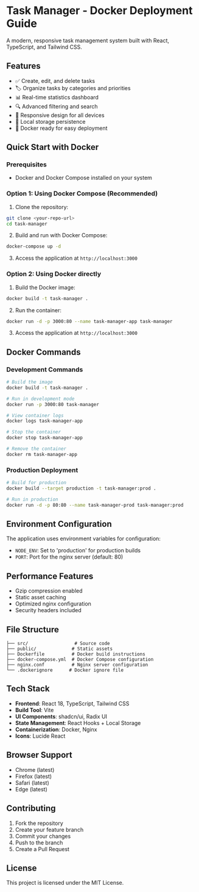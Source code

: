 # Task Manager - Docker Deployment Guide

A modern, responsive task management system built with React, TypeScript, and Tailwind CSS.

## Features

- ✅ Create, edit, and delete tasks
- 🏷️ Organize tasks by categories and priorities
- 📊 Real-time statistics dashboard
- 🔍 Advanced filtering and search
- 📱 Responsive design for all devices
- 💾 Local storage persistence
- 🐳 Docker ready for easy deployment

## Quick Start with Docker

### Prerequisites
- Docker and Docker Compose installed on your system

### Option 1: Using Docker Compose (Recommended)

1. Clone the repository:
```bash
git clone <your-repo-url>
cd task-manager
```

2. Build and run with Docker Compose:
```bash
docker-compose up -d
```

3. Access the application at `http://localhost:3000`

### Option 2: Using Docker directly

1. Build the Docker image:
```bash
docker build -t task-manager .
```

2. Run the container:
```bash
docker run -d -p 3000:80 --name task-manager-app task-manager
```

3. Access the application at `http://localhost:3000`

## Docker Commands

### Development Commands

```bash
# Build the image
docker build -t task-manager .

# Run in development mode
docker run -p 3000:80 task-manager

# View container logs
docker logs task-manager-app

# Stop the container
docker stop task-manager-app

# Remove the container
docker rm task-manager-app
```

### Production Deployment

```bash
# Build for production
docker build --target production -t task-manager:prod .

# Run in production
docker run -d -p 80:80 --name task-manager-prod task-manager:prod
```

## Environment Configuration

The application uses environment variables for configuration:

- `NODE_ENV`: Set to 'production' for production builds
- `PORT`: Port for the nginx server (default: 80)

## Performance Features

- Gzip compression enabled
- Static asset caching
- Optimized nginx configuration
- Security headers included

## File Structure

```
├── src/                 # Source code
├── public/             # Static assets
├── Dockerfile          # Docker build instructions
├── docker-compose.yml  # Docker Compose configuration
├── nginx.conf          # Nginx server configuration
└── .dockerignore      # Docker ignore file
```

## Tech Stack

- **Frontend**: React 18, TypeScript, Tailwind CSS
- **Build Tool**: Vite
- **UI Components**: shadcn/ui, Radix UI
- **State Management**: React Hooks + Local Storage
- **Containerization**: Docker, Nginx
- **Icons**: Lucide React

## Browser Support

- Chrome (latest)
- Firefox (latest)
- Safari (latest)
- Edge (latest)

## Contributing

1. Fork the repository
2. Create your feature branch
3. Commit your changes
4. Push to the branch
5. Create a Pull Request

## License

This project is licensed under the MIT License.
